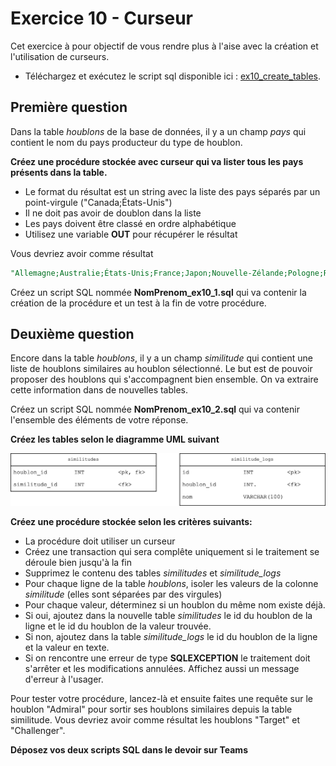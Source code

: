 # Exercice 10 - Curseur

Cet exercice à pour objectif de vous rendre plus à l'aise avec la création et l'utilisation de curseurs.

- Téléchargez et exécutez le script sql disponible ici : [ex10_create_tables](../ressources/ex10_create_tables.sql). 

## Première question

Dans la table *houblons* de la base de données, il y a un champ *pays* qui contient le nom du pays producteur du type de houblon.  

**Créez une procédure stockée avec curseur qui va lister tous les pays présents dans la table.**

- Le format du résultat est un string avec la liste des pays séparés par un point-virgule ("Canada;États-Unis")
- Il ne doit pas avoir de doublon dans la liste
- Les pays doivent être classé en ordre alphabétique
- Utilisez une variable **OUT** pour récupérer le résultat

Vous devriez avoir comme résultat 
```sql title="résultat" linenums="1"
"Allemagne;Australie;États-Unis;France;Japon;Nouvelle-Zélande;Pologne;République-Tchèque;Royaume-Uni;Russie;Slovénie"
```

Créez un script SQL nommée **NomPrenom_ex10_1.sql** qui va contenir la création de la procédure et un test à la fin de votre procédure.

## Deuxième question

Encore dans la table *houblons*, il y a un champ *similitude* qui contient une liste de houblons similaires au houblon sélectionné. Le but est de pouvoir proposer des houblons qui s'accompagnent bien ensemble. On va extraire cette information dans de nouvelles tables.

Créez un script SQL nommée **NomPrenom_ex10_2.sql** qui va contenir l'ensemble des éléments de votre réponse.

**Créez les tables selon le diagramme UML suivant**

![ex10_01](../images/ex10_01.svg)

**Créez une procédure stockée selon les critères suivants:**

- La procédure doit utiliser un curseur
- Créez une transaction qui sera complête uniquement si le traitement se déroule bien jusqu'à la fin
- Supprimez le contenu des tables *similitudes* et *similitude_logs*
- Pour chaque ligne de la table *houblons*, isoler les valeurs de la colonne *similitude* (elles sont séparées par des virgules)
- Pour chaque valeur, déterminez si un houblon du même nom existe déjà.
- Si oui, ajoutez dans la nouvelle table *similitudes* le id du houblon de la ligne et le id du houblon de la valeur trouvée.
- Si non, ajoutez dans la table *similitude_logs* le id du houblon de la ligne et la valeur en texte.
- Si on rencontre une erreur de type **SQLEXCEPTION** le traitement doit s'arrêter et les modifications annulées. Affichez aussi un message d'erreur à l'usager.

Pour tester votre procédure, lancez-là et ensuite faites une requête sur le houblon "Admiral" pour sortir ses houblons similaires depuis la table similitude. Vous devriez avoir comme résultat les houblons "Target" et "Challenger".

**Déposez vos deux scripts SQL dans le devoir sur Teams**